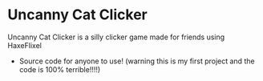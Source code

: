 # Uncanny Cat Clicker

Uncanny Cat Clicker is a silly clicker game made for friends using HaxeFlixel

- Source code for anyone to use! (warning this is my first project and the code is 100% terrible!!!!)
